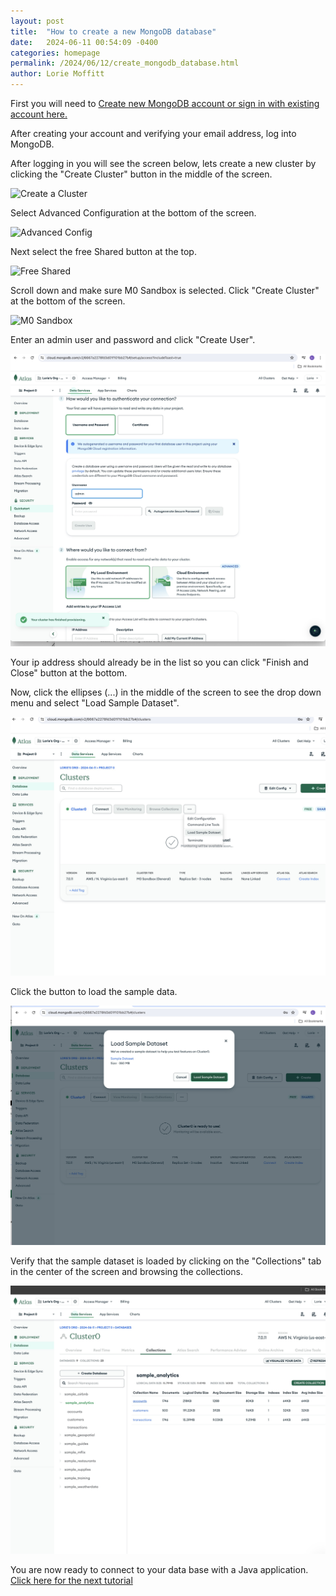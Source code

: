 ```yaml
---
layout: post
title:  "How to create a new MongoDB database"
date:   2024-06-11 00:54:09 -0400
categories: homepage
permalink: /2024/06/12/create_mongodb_database.html
author: Lorie Moffitt
---
```

First you will need to [Create new MongoDB account or sign in with existing account here.](https://account.mongodb.com/account/register)

After creating your account and verifying your email address, log into MongoDB.

After logging in you will see the screen below, lets create a new cluster by clicking the "Create Cluster" button in the middle of the screen. 

![Create a Cluster](/homepage/assets/images/create_cluster.jpg)
  
Select Advanced Configuration at the bottom of the screen.

![Advanced Config](/homepage/assets/images/advanced_config2.jpg)

Next select the free Shared button at the top.

![Free Shared](/homepage/assets/images/free_shared.jpg)

Scroll down and make sure M0 Sandbox is selected.  Click "Create Cluster" at the bottom of the screen. 

![M0 Sandbox](/homepage/assets/images/m0_sandbox.jpg)

Enter an admin user and password and click "Create User".  

![Create Admin User](https://github.com/loriemoffitt/lessons/blob/main/create_admin_user.jpg)

Your ip address should already be in the list so you can click "Finish and Close" button at the bottom. 

Now, click the ellipses (...) in the middle of the screen to see the drop down menu and select "Load Sample Dataset". 

![Load Sample Dataset](https://github.com/loriemoffitt/lessons/blob/main/load_sample_data.jpg)

Click the button to load the sample data. 

![Load Data](https://github.com/loriemoffitt/lessons/blob/main/load_dataset.jpg)

Verify that the sample dataset is loaded by clicking on the "Collections" tab in the center of the screen and browsing the collections. 

![Verify Data](https://github.com/loriemoffitt/lessons/blob/main/verify_data.jpg)

You are now ready to connect to your data base with a Java application. 
[Click here for the next tutorial](Connect-to-MongoDB-with-Java)
